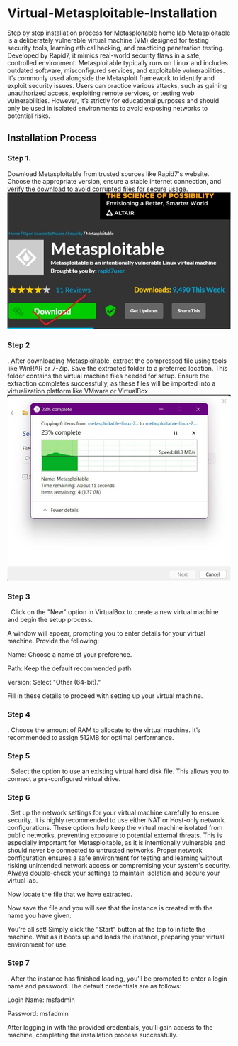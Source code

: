 # Virtual-Metasploitable-Installation
Step by step installation process for Metasploitable home lab Metasploitable is a deliberately vulnerable virtual machine (VM) designed for testing security tools, learning ethical hacking, and practicing penetration testing. Developed by Rapid7, it mimics real-world security flaws in a safe, controlled environment. Metasploitable typically runs on Linux and includes outdated software, misconfigured services, and exploitable vulnerabilities. It’s commonly used alongside the Metasploit framework to identify and exploit security issues. Users can practice various attacks, such as gaining unauthorized access, exploiting remote services, or testing web vulnerabilities. However, it’s strictly for educational purposes and should only be used in isolated environments to avoid exposing networks to potential risks.

<h2>Installation Process</h2>
<h3>Step 1.</h3>
Download Metasploitable from trusted sources like Rapid7's website. Choose the appropriate version, ensure a stable internet connection, and verify the download to avoid corrupted files for secure usage.




<img src="Folder/met1.jpg">






<h3>Step 2</h3>
.
After downloading Metasploitable, extract the compressed file using tools like WinRAR or 7-Zip. Save the extracted folder to a preferred location. This folder contains the virtual machine files needed for setup. Ensure the extraction completes successfully, as these files will be imported into a virtualization platform like VMware or VirtualBox.



<img src="Folder/met2.jpg">



<h3>Step 3</h3>
.
Click on the "New" option in VirtualBox to create a new virtual machine and begin the setup process.



A window will appear, prompting you to enter details for your virtual machine. Provide the following:

Name: Choose a name of your preference.

Path: Keep the default recommended path.

Version: Select "Other (64-bit)."



Fill in these details to proceed with setting up your virtual machine.

<h3>Step 4</h3>
.
Choose the amount of RAM to allocate to the virtual machine. It’s recommended to assign 512MB for optimal performance.



<h3>Step 5</h3>
.
Select the option to use an existing virtual hard disk file. This allows you to connect a pre-configured virtual drive.



<h3>Step 6</h3>
.
Set up the network settings for your virtual machine carefully to ensure security. It is highly recommended to use either NAT or Host-only network configurations. These options help keep the virtual machine isolated from public networks, preventing exposure to potential external threats. This is especially important for Metasploitable, as it is intentionally vulnerable and should never be connected to untrusted networks. Proper network configuration ensures a safe environment for testing and learning without risking unintended network access or compromising your system's security. Always double-check your settings to maintain isolation and secure your virtual lab.



Now locate the file that we have extracted.



Now save the file and you will see that the instance is created with the name you have given.



You’re all set! Simply click the "Start" button at the top to initiate the machine. Wait as it boots up and loads the instance, preparing your virtual environment for use.



<h3>Step 7</h3>
.
After the instance has finished loading, you’ll be prompted to enter a login name and password. The default credentials are as follows:

Login Name: msfadmin

Password: msfadmin



After logging in with the provided credentials, you’ll gain access to the machine, completing the installation process successfully.
